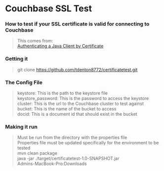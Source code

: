 # Couchbase SSL Test
### How to test if your SSL certificate is valid for connecting to Couchbase
> This comes from:<br />
[Authenticating a Java Client by Certificate](https://docs.couchbase.com/server/5.5/security/security-x509certsintro.html#cert_auth_for_java_client)

### Getting it
> git clone https://github.com/tdenton8772/certificatetest.git

### The Config File
> keystore: This is the path to the keystore file<br />
> keystore_password: This is the password to access the keystore<br />
> cluster: This is the url to the Couchbase cluster to test against<br />
> bucket: This is the name of the bucket to access<br />
> docid: This is a document id that should exist in the bucket<br />

### Making it run
> Must be run from the directory with the properties file<br />
> Properties file must be updated specifically for the environment to be tested<br />
> mvn clean package<br />
> java -jar ./target/certificatetest-1.0-SNAPSHOT.jar<br />Admins-MacBook-Pro:Downloads
